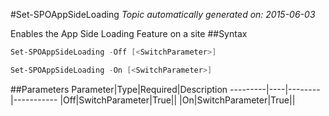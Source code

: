 #Set-SPOAppSideLoading
*Topic automatically generated on: 2015-06-03*

Enables the App Side Loading Feature on a site
##Syntax
```powershell
Set-SPOAppSideLoading -Off [<SwitchParameter>]
```


```powershell
Set-SPOAppSideLoading -On [<SwitchParameter>]
```


##Parameters
Parameter|Type|Required|Description
---------|----|--------|-----------
|Off|SwitchParameter|True||
|On|SwitchParameter|True||
<!-- Ref: A04E12AFE452E050AC81321B26F2A7E1 -->